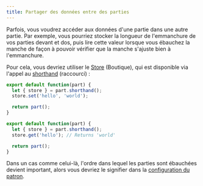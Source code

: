 ```yaml
---
title: Partager des données entre des parties
---
```


Parfois, vous voudrez accéder aux données d'une partie dans une autre partie. Par exemple, vous pourriez stocker la longueur de l'emmanchure de vos parties devant et dos, puis lire cette valeur lorsque vous ébauchez la manche de façon à pouvoir vérifier que la manche s'ajuste bien à l'emmanchure.

Pour cela, vous devriez utiliser le [Store](/api/store) (Boutique), qui est disponible via l'appel au [shorthand](/concepts/shorthand) (raccourci) :

```js
export default function(part) {
  let { store } = part.shorthand();
  store.set('hello', 'world');

  return part();
}
```

```js
export default function(part) {
  let { store } = part.shorthand();
  store.get('hello'); // Returns 'world'

  return part();
}
```

Dans un cas comme celui-là, l'ordre dans lequel les parties sont ébauchées devient important, alors vous devriez le signifier dans la [configuration du patron](/config).